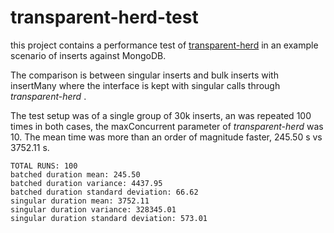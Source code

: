 # transparent-herd-test

this project contains a performance test of [transparent-herd](https://github.com/emasab/transparent-herd) in an example scenario of inserts against MongoDB.

The comparison is between singular inserts and bulk inserts with insertMany where the interface is kept with singular calls through _transparent-herd_ .

The test setup was of a single group of 30k inserts, an was repeated 100 times in both cases, the maxConcurrent parameter of _transparent-herd_ was 10. The mean time was more than an order of magnitude faster, 245.50 s vs 3752.11 s.

```
TOTAL RUNS: 100
batched duration mean: 245.50
batched duration variance: 4437.95
batched duration standard deviation: 66.62
singular duration mean: 3752.11
singular duration variance: 328345.01
singular duration standard deviation: 573.01
```